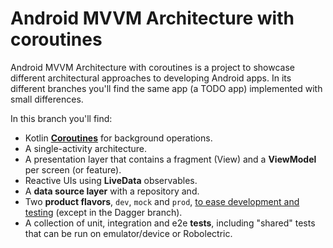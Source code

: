 # Android MVVM Architecture with coroutines


Android MVVM Architecture with coroutines is a project to showcase different architectural approaches to developing Android apps. In its different branches you'll find the same app (a TODO app) implemented with small differences.

In this branch you'll find:
*   Kotlin **[Coroutines](https://kotlinlang.org/docs/reference/coroutines-overview.html)** for background operations.
*   A single-activity architecture.
*   A presentation layer that contains a fragment (View) and a **ViewModel** per screen (or feature).
*   Reactive UIs using **LiveData** observables.
*   A **data source layer** with a repository and.
*   Two **product flavors**, `dev`, `mock` and `prod`, [to ease development and testing](https://android-developers.googleblog.com/2015/12/leveraging-product-flavors-in-android.html) (except in the Dagger branch).
*   A collection of unit, integration and e2e **tests**, including "shared" tests that can be run on emulator/device or Robolectric.
